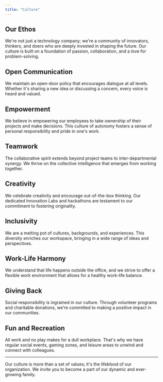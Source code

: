 ```yaml
---
title: "Culture"
---
```


## Our Ethos

We're not just a technology company; we're a community of innovators, thinkers, and doers who are deeply invested in shaping the future. Our culture is built on a foundation of passion, collaboration, and a love for problem-solving.

## Open Communication

We maintain an open-door policy that encourages dialogue at all levels. Whether it's sharing a new idea or discussing a concern, every voice is heard and valued.

## Empowerment

We believe in empowering our employees to take ownership of their projects and make decisions. This culture of autonomy fosters a sense of personal responsibility and pride in one's work.

## Teamwork

The collaborative spirit extends beyond project teams to inter-departmental synergy. We thrive on the collective intelligence that emerges from working together.

## Creativity

We celebrate creativity and encourage out-of-the-box thinking. Our dedicated Innovation Labs and hackathons are testament to our commitment to fostering originality.

## Inclusivity

We are a melting pot of cultures, backgrounds, and experiences. This diversity enriches our workspace, bringing in a wide range of ideas and perspectives.

## Work-Life Harmony

We understand that life happens outside the office, and we strive to offer a flexible work environment that allows for a healthy work-life balance.

## Giving Back

Social responsibility is ingrained in our culture. Through volunteer programs and charitable donations, we're committed to making a positive impact in our communities.

## Fun and Recreation

All work and no play makes for a dull workplace. That's why we have regular social events, gaming zones, and leisure areas to unwind and connect with colleagues.

---

Our culture is more than a set of values; it's the lifeblood of our organization. We invite you to become a part of our dynamic and ever-growing family.
